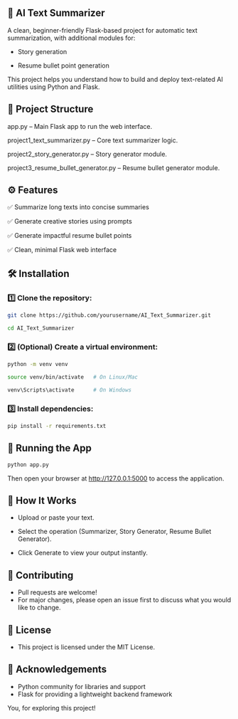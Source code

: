 ## 🚀 AI Text Summarizer
A clean, beginner-friendly Flask-based project for automatic text summarization, with additional modules for:

- Story generation

- Resume bullet point generation

This project helps you understand how to build and deploy text-related AI utilities using Python and Flask.

## 📂 Project Structure
app.py – Main Flask app to run the web interface.

project1_text_summarizer.py – Core text summarizer logic.

project2_story_generator.py – Story generator module.

project3_resume_bullet_generator.py – Resume bullet generator module.

## ⚙️ Features
✅ Summarize long texts into concise summaries

✅ Generate creative stories using prompts

✅ Generate impactful resume bullet points

✅ Clean, minimal Flask web interface

## 🛠️ Installation
### 1️⃣ Clone the repository:
```bash
git clone https://github.com/yourusername/AI_Text_Summarizer.git
```
```bash
cd AI_Text_Summarizer
```
### 2️⃣ (Optional) Create a virtual environment:
```bash
python -m venv venv
```
```bash
source venv/bin/activate   # On Linux/Mac
```
```bash
venv\Scripts\activate      # On Windows
```
### 3️⃣ Install dependencies:
```bash
pip install -r requirements.txt
```
## 🚀 Running the App
```bash
python app.py
```
Then open your browser at http://127.0.0.1:5000 to access the application.

## 🧩 How It Works
- Upload or paste your text.

- Select the operation (Summarizer, Story Generator, Resume Bullet Generator).

- Click Generate to view your output instantly.

## 🤝 Contributing
- Pull requests are welcome!
- For major changes, please open an issue first to discuss what you would like to change.

## 📄 License
- This project is licensed under the MIT License.

## 🙌 Acknowledgements
- Python community for libraries and support
- Flask for providing a lightweight backend framework

You, for exploring this project!
